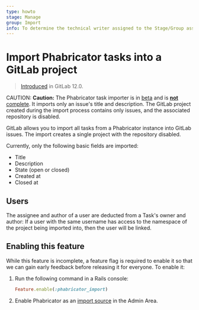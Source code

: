 ```yaml
---
type: howto
stage: Manage
group: Import
info: To determine the technical writer assigned to the Stage/Group associated with this page, see https://about.gitlab.com/handbook/engineering/ux/technical-writing/#assignments
---
```


# Import Phabricator tasks into a GitLab project

> [Introduced](https://gitlab.com/gitlab-org/gitlab-foss/-/issues/60562) in GitLab 12.0.

CAUTION: **Caution:**
The Phabricator task importer is in
[beta](https://about.gitlab.com/handbook/product/gitlab-the-product/#beta) and is
[**not** complete](https://gitlab.com/gitlab-org/gitlab/-/issues/284406). It imports
only an issue's title and description. The GitLab project created during the import
process contains only issues, and the associated repository is disabled.

GitLab allows you to import all tasks from a Phabricator instance into
GitLab issues. The import creates a single project with the
repository disabled.

Currently, only the following basic fields are imported:

- Title
- Description
- State (open or closed)
- Created at
- Closed at

## Users

The assignee and author of a user are deducted from a Task's owner and
author: If a user with the same username has access to the namespace
of the project being imported into, then the user will be linked.

## Enabling this feature

While this feature is incomplete, a feature flag is required to enable it so that
we can gain early feedback before releasing it for everyone. To enable it:

1. Run the following command in a Rails console:

   ```ruby
   Feature.enable(:phabricator_import)
   ```

1. Enable Phabricator as an [import source](../../admin_area/settings/visibility_and_access_controls.md#import-sources) in the Admin Area.
